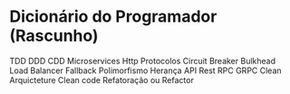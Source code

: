 # Dicionário do Programador (Rascunho)

TDD
DDD
CDD
Microservices
Http
Protocolos
Circuit Breaker
Bulkhead
Load Balancer
Fallback
Polimorfismo
Herança
API
Rest
RPC
GRPC
Clean Arquicteture
Clean code 
Refatoração ou Refactor
